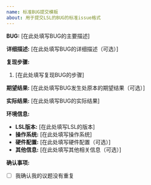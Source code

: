 ```yaml
---
name: 标准BUG提交模板
about: 用于提交LSL的BUG的标准issue格式
---
```


**BUG:** [在此处填写BUG的主要描述]

**详细描述:**
[在此处填写BUG的详细描述（可选）]

**复现步骤:**
1. [在此处填写复现BUG的步骤]

**期望结果:**
[在此处填写BUG发生处原本的期望结果（可选）]

**实际结果:**
[在此处填写BUG的实际结果]

**环境信息:**
- **LSL版本:** [在此处填写LSL的版本]
- **操作系统:** [在此处填写操作系统]
- **硬件配置:** [在此处填写硬件配置（可选）]
- **其他信息:** [在此处填写其他相关信息（可选）]

**确认事项:**
- [ ] 我确认我的议题没有重复